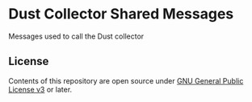 # Dust Collector Shared Messages
Messages used to call the Dust collector

## License

Contents of this repository are open source under [GNU General Public License v3](https://www.gnu.org/licenses/gpl-3.0.en.html) or later.
